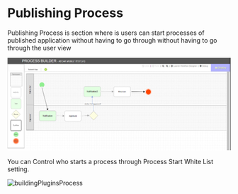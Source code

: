 # Publishing Process #

Publishing Process is section where is users can start processes of published application without having to go through without having to go through the user view

<img src = "https://raw.githubusercontent.com/kinnara-digital-studio/kecak-workflow/master/docs/assets/buildingPlugins-publishingProcess.png" alt="buildingPluginspublishingProcess" />

You can Control who starts a process through Process Start White List setting.

<img src = "https://raw.githubusercontent.com/kinnara-digital-studio/kecak-workflow/master/docs/assets/buildingPlugins-Processs.png" alt="buildingPluginsProcess" />
